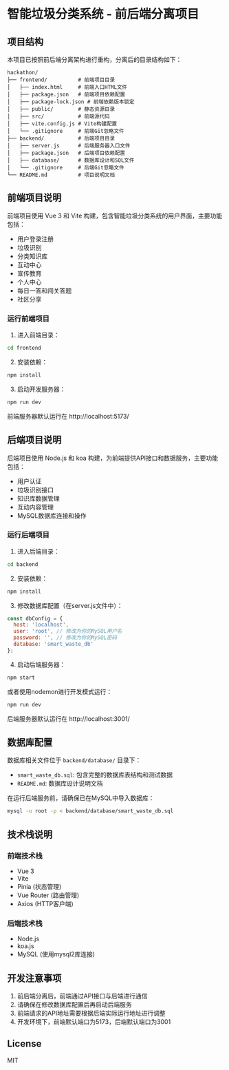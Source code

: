 # 智能垃圾分类系统 - 前后端分离项目

## 项目结构

本项目已按照前后端分离架构进行重构，分离后的目录结构如下：

```
hackathon/
├── frontend/          # 前端项目目录
│   ├── index.html     # 前端入口HTML文件
│   ├── package.json   # 前端项目依赖配置
│   ├── package-lock.json # 前端依赖版本锁定
│   ├── public/        # 静态资源目录
│   ├── src/           # 前端源代码
│   ├── vite.config.js # Vite构建配置
│   └── .gitignore     # 前端Git忽略文件
├── backend/           # 后端项目目录
│   ├── server.js      # 后端服务器入口文件
│   ├── package.json   # 后端项目依赖配置
│   ├── database/      # 数据库设计和SQL文件
│   └── .gitignore     # 后端Git忽略文件
└── README.md          # 项目说明文档
```

## 前端项目说明

前端项目使用 Vue 3 和 Vite 构建，包含智能垃圾分类系统的用户界面，主要功能包括：
- 用户登录注册
- 垃圾识别
- 分类知识库
- 互动中心
- 宣传教育
- 个人中心
- 每日一答和闯关答题
- 社区分享

### 运行前端项目

1. 进入前端目录：
```bash
cd frontend
```

2. 安装依赖：
```bash
npm install
```

3. 启动开发服务器：
```bash
npm run dev
```

前端服务器默认运行在 http://localhost:5173/

## 后端项目说明

后端项目使用 Node.js 和 koa 构建，为前端提供API接口和数据服务，主要功能包括：
- 用户认证
- 垃圾识别接口
- 知识库数据管理
- 互动内容管理
- MySQL数据库连接和操作

### 运行后端项目

1. 进入后端目录：
```bash
cd backend
```

2. 安装依赖：
```bash
npm install
```

3. 修改数据库配置（在server.js文件中）：
```javascript
const dbConfig = {
  host: 'localhost',
  user: 'root', // 修改为你的MySQL用户名
  password: '', // 修改为你的MySQL密码
  database: 'smart_waste_db'
};
```

4. 启动后端服务器：
```bash
npm start
```

或者使用nodemon进行开发模式运行：
```bash
npm run dev
```

后端服务器默认运行在 http://localhost:3001/

## 数据库配置

数据库相关文件位于 `backend/database/` 目录下：
- `smart_waste_db.sql`: 包含完整的数据库表结构和测试数据
- `README.md`: 数据库设计说明文档

在运行后端服务前，请确保已在MySQL中导入数据库：

```bash
mysql -u root -p < backend/database/smart_waste_db.sql
```

## 技术栈说明

### 前端技术栈
- Vue 3
- Vite
- Pinia (状态管理)
- Vue Router (路由管理)
- Axios (HTTP客户端)

### 后端技术栈
- Node.js
- koa.js
- MySQL (使用mysql2库连接)

## 开发注意事项

1. 前后端分离后，前端通过API接口与后端进行通信
2. 请确保在修改数据库配置后再启动后端服务
3. 前端请求的API地址需要根据后端实际运行地址进行调整
4. 开发环境下，前端默认端口为5173，后端默认端口为3001

## License

MIT

